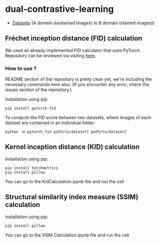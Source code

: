 # dual-contrastive-learning

* [Datasets](https://drive.google.com/drive/folders/1BfTWjdWP05WcjJUVEtTaHN1HN-G4Xy9w?usp=sharing) (A domain (unstained images) to B domain (stained images))

## Fréchet inception distance (FID) calculation
We used an already implemented FID calculator that uses PyTorch. Repository can be reviewed via visiting [here](https://github.com/mseitzer/pytorch-fid/tree/master).
### How to use ?
README section of the repository is pretty clear yet, we're including the necessary commands here also. (If you encounter any error, check the issues section of the repository.)

Installation using pip:
```
pip install pytorch-fid
```

To compute the FID score between two datasets, where images of each dataset are contained in an individual folder:
```
python -m pytorch_fid path/to/dataset1 path/to/dataset2
```


## Kernel inception distance (KID) calculation

Installation using pip:
```
pip install torchmetrics
pip install pillow
```

You can go to the KidCalculation.ipynb file and run the cell


## Structural similarity index measure (SSIM) calculation

Installation using pip:
```
pip install pillow
```

You can go to the SSIM Calculation.ipynb file and run the cell
